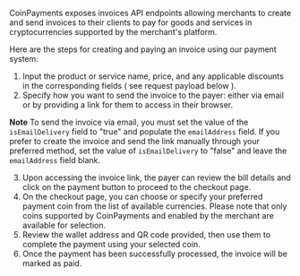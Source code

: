 CoinPayments exposes invoices API endpoints allowing merchants to create and send invoices 
to their clients to pay for goods and services in cryptocurrencies supported by the merchant's platform. 

Here are the steps for creating and paying an invoice using our payment system:
1. Input the product or service name, price, and any applicable discounts in the corresponding fields ( see request payload below ).
2. Specify how you want to send the invoice to the payer: 
either via email or by providing a link for them to access in their browser.

**Note** To send the invoice via email, you must set the value of the `isEmailDelivery` field to "true" and populate the `emailAddress` field. If you prefer to create the invoice and send the link manually through your preferred method, 
set the value of `isEmailDelivery` to "false" and leave the `emailAddress` field blank.

3. Upon accessing the invoice link, the payer can review the bill details and click on the payment button to proceed to the checkout page.
4. On the checkout page, you can choose or specify your preferred payment coin from the list of available currencies. 
Please note that only coins supported by CoinPayments and enabled by the merchant are available for selection.
5. Review the wallet address and QR code provided, then use them to complete the payment using your selected coin.
6. Once the payment has been successfully processed, the invoice will be marked as paid.

